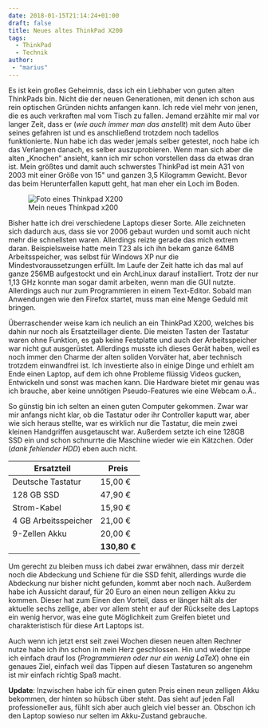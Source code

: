 ```yaml
---
date: 2018-01-15T21:14:24+01:00
draft: false
title: Neues altes ThinkPad X200
tags:
  - ThinkPad
  - Technik
author:
 - "marius"
---
```


Es ist kein großes Geheimnis, dass ich ein Liebhaber von guten alten ThinkPads bin. Nicht die der neuen Generationen, mit denen ich schon aus rein optischen Gründen nichts anfangen kann. Ich rede viel mehr von jenen, die es auch verkraften mal vom Tisch zu fallen. Jemand erzählte mir mal vor langer Zeit, dass er (_wie auch immer man das anstellt_) mit dem Auto über seines gefahren ist und es anschließend trotzdem noch tadellos funktionierte. Nun habe ich das weder jemals selber getestet, noch habe ich das Verlangen danach, es selber auszuprobieren. Wenn man sich aber die alten „Knochen“ ansieht, kann ich mir schon vorstellen dass da etwas dran ist. Mein größtes und damit auch schwerstes ThinkPad ist mein A31 von 2003 mit einer Größe von 15" und ganzen 3,5 Kilogramm Gewicht. Bevor das beim Herunterfallen kaputt geht, hat man eher ein Loch im Boden.

<figure role="group" class="right col2">
    <img
        alt="Foto eines Thinkpad X200"
        src="/img/photo_thinkpad_x200.webp"
        srcset="/img/photo_thinkpad_x200_small.webp 480w,
                /img/photo_thinkpad_x200.webp       800w"
        />
    <figcaption>Mein neues Thinkpad x200</figcaption>
</figure>


Bisher hatte ich drei verschiedene Laptops dieser Sorte. Alle zeichneten sich dadurch aus, dass sie vor 2006 gebaut wurden und somit auch nicht mehr die schnellsten waren. Allerdings reizte gerade das mich extrem daran. Beispielsweise hatte mein T23 als ich ihn bekam ganze 64MB Arbeitsspeicher, was selbst für Windows XP nur die Mindestvoraussetzungen erfüllt. Im Laufe der Zeit hatte ich das mal auf ganze 256MB aufgestockt und ein ArchLinux darauf installiert. Trotz der nur 1,13 GHz konnte man sogar damit arbeiten, wenn man die GUI nutzte. Allerdings auch nur zum Programmieren in einem Text-Editor. Sobald man Anwendungen wie den Firefox startet, muss man eine Menge Geduld mit bringen.

Überraschender weise kam ich neulich an ein ThinkPad X200, welches bis dahin nur noch als Ersatzteillager diente. Die meisten Tasten der Tastatur waren ohne Funktion, es gab keine Festplatte und auch der Arbeitsspeicher war nicht gut ausgerüstet. Allerdings musste ich dieses Gerät haben, weil es noch immer den Charme der alten soliden Vorväter hat, aber technisch trotzdem einwandfrei ist. Ich investierte also in einige Dinge und erhielt am Ende einen Laptop, auf dem ich ohne Probleme flüssig Videos gucken, Entwickeln und sonst was machen kann. Die Hardware bietet mir genau was ich brauche, aber keine unnötigen Pseudo-Features wie eine Webcam o.Ä..

So günstig bin ich selten an einen guten Computer gekommen. Zwar war mir anfangs nicht klar, ob die Tastatur oder ihr Controller kaputt war, aber wie sich heraus stellte, war es wirklich nur die Tastatur, die mein zwei kleinen Handgriffen ausgetauscht war. Außerdem setzte ich eine 128GB SSD ein und schon schnurrte die Maschine wieder wie ein Kätzchen. Oder (_dank fehlender HDD_) eben auch nicht.

| Ersatzteil           | Preis        |
|----------------------|--------------|
| Deutsche Tastatur    |      15,00 € |
| 128 GB SSD           |      47,90 € |
| Strom-Kabel          |      15,90 € |
| 4 GB Arbeitsspeicher |      21,00 € |
| 9-Zellen Akku        |      20,00 € |
|                      | **130,80 €** |

Um gerecht zu bleiben muss ich dabei zwar erwähnen, dass mir derzeit noch die Abdeckung und Schiene für die SSD fehlt, allerdings wurde die Abdeckung nur bisher nicht gefunden, kommt aber noch nach. Außerdem habe ich Aussicht darauf, für 20 Euro an einen neun zelligen Akku zu kommen. Dieser hat zum Einen den Vorteil, dass er länger hält als der aktuelle sechs zellige, aber vor allem steht er auf der Rückseite des Laptops ein wenig hervor, was eine gute Möglichkeit zum Greifen bietet und charakteristisch für diese Art Laptops ist.

Auch wenn ich jetzt erst seit zwei Wochen diesen neuen alten Rechner nutze habe ich ihn schon in mein Herz geschlossen. Hin und wieder tippe ich einfach drauf los (_Programmieren oder nur ein wenig LaTeX_) ohne ein genaues Ziel, einfach weil das Tippen auf diesen Tastaturen so angenehm ist mir einfach richtig Spaß macht.

**Update**: Inzwischen habe ich für einen guten Preis einen neun zelligen Akku bekommen, der hinten so hübsch über steht. Das sieht auf jeden Fall professioneller aus, fühlt sich aber auch gleich viel besser an. Obschon ich den Laptop sowieso nur selten im Akku-Zustand gebrauche.
